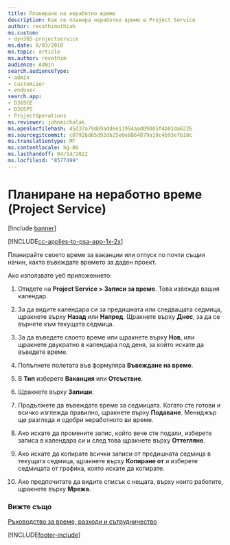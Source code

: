 ```yaml
---
title: Планиране на неработно време
description: Как се планира неработно време в Project Service
author: revathimuthiah
ms.custom:
- dyn365-projectservice
ms.date: 8/03/2018
ms.topic: article
ms.author: revathim
audience: Admin
search.audienceType:
- admin
- customizer
- enduser
search.app:
- D365CE
- D365PS
- ProjectOperations
ms.reviewer: johnmichalak
ms.openlocfilehash: 45d37a79d69addee11994aad09805f4b01da6226
ms.sourcegitcommit: c0792bd65d92db25e0e8864879a19c4b93efb10c
ms.translationtype: MT
ms.contentlocale: bg-BG
ms.lasthandoff: 04/14/2022
ms.locfileid: "8577499"
---
```

# <a name="schedule-time-off-project-service"></a>Планиране на неработно време (Project Service)

[!include [banner](../includes/psa-now-project-operations.md)]

[!INCLUDE[cc-applies-to-psa-app-1x-2x](../includes/cc-applies-to-psa-app-1x-2x.md)]

Планирайте своето време за ваканции или отпуск по почти същия начин, както въвеждате времето за даден проект.  
  
 Ако използвате уеб приложението:  
  
1.  Отидете на **Project Service > Записи за време**. Това извежда вашия календар.  
  
2.  За да видите календара си за предишната или следващата седмица, щракнете върху **Назад** или **Напред**. Щракнете върху **Днес**, за да се върнете към текущата седмица.  
  
3.  За да въведете своето време или щракнете върху **Нов**, или щракнете двукратно в календара под деня, за който искате да въведете време.  
  
4.  Попълнете полетата във формуляра **Въвеждане на време**.  
  
5.  В **Тип** изберете **Ваканция** или **Отсъствие**.  
  
6.  Щракнете върху **Запиши**.  
  
7.  Продължете да въвеждате време за седмицата. Когато сте готови и всичко изглежда правилно, щракнете върху **Подаване**. Мениджър ще разгледа и одобри неработното ви време.  
  
8.  Ако искате да промените запис, който вече сте подали, изберете записа в календара си и след това щракнете върху **Оттегляне**.  
  
9. Ако искате да копирате всички записи от предишната седмица в текущата седмица, щракнете върху **Копиране от** и изберете седмицата от графика, която искате да копирате.  
  
10. Ако предпочитате да видите списък с нещата, върху които работите, щракнете върху **Мрежа**.  
  
### <a name="see-also"></a>Вижте също  
 [Ръководство за време, разходи и сътрудничество](../psa/time-expense-collaboration-guide.md)


[!INCLUDE[footer-include](../includes/footer-banner.md)]

